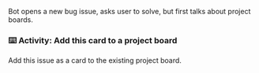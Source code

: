 Bot opens a new bug issue, asks user to solve, but first talks about project boards.

### :keyboard: Activity: Add this card to a project board

Add this issue as a card to the existing project board.
